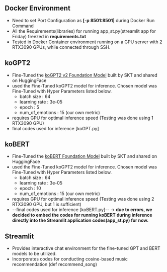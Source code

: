 ## Docker Environment
- Need to set Port Configuration as **[-p 8501:8501]** during Docker Run Command
- All the Requirements(libraries) for running app_st.py(streamlit app for Friday) freezed in **requirements.txt**
- Tested in Docker Container environment running on a GPU server with 2 RTX3090 GPUs, while connected through SSH.

## koGPT2
- Fine-Tuned the [koGPT2 v2 Foundation Model](https://huggingface.co/skt/kogpt2-base-v2) built by SKT and shared on HuggingFace
- used the Fine-Tuned koGPT2 model for inference. Chosen model was Fine-Tuned with Hyper Parameters listed below.
  - batch size : 64
  - learning rate : 3e-05
  - epoch : 5
  - num_of_emotions : 15 (our own metric)
- requires GPU for optimal inference speed (Testing was done using 1 RTX3090 GPU)
- final codes used for inference [koGPT.py]

## koBERT
- Fine-Tuned the [koBERT Foundation Model](https://huggingface.co/skt/kobert-base-v1) built by SKT and shared on HuggingFace
- used the Fine-Tuned koGPT2 model for inference. Chosen model was Fine-Tuned with Hyper Parameters listed below.
  - batch size : 64
  - learning rate : 3e-05
  - epoch : 10
  - num_of_emotions : 15 (our own metric)
- requires GPU for optimal inference speed (Testing was done using 2 RTX3090 GPU, but 1 is sufficient)
- --final codes used for inference [koBERT.py]-- -> **due to errors, we decided to embed the codes for running koBERT during inference directly into the Streamlit application codes(app_st.py) for now.**

## Streamlit
- Provides interactive chat environment for the fine-tuned GPT and BERT models to be utilized.
- Incorporates codes for conducting cosine-based music recommendation (def recommend_song)
